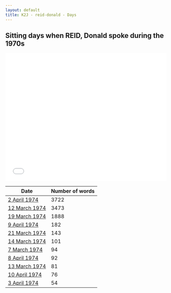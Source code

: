 ```yaml
---
layout: default
title: K2J - reid-donald - Days
---
```

## Sitting days when REID, Donald spoke during the 1970s

<iframe width="100%" height="400" frameborder="0" scrolling="no" src="//plot.ly/~wragge/1103.embed"></iframe>

| Date | Number of words |
|--------------|----------------|
|[2 April 1974](https://historichansard.net/senate/1974/19740402_senate_28_s59/)|3722|
|[12 March 1974](https://historichansard.net/senate/1974/19740312_senate_28_s59/)|3473|
|[19 March 1974](https://historichansard.net/senate/1974/19740319_senate_28_s59/)|1888|
|[9 April 1974](https://historichansard.net/senate/1974/19740409_senate_28_s59/)|182|
|[21 March 1974](https://historichansard.net/senate/1974/19740321_senate_28_s59/)|143|
|[14 March 1974](https://historichansard.net/senate/1974/19740314_senate_28_s59/)|101|
|[7 March 1974](https://historichansard.net/senate/1974/19740307_senate_28_s59/)|94|
|[8 April 1974](https://historichansard.net/senate/1974/19740408_senate_28_s59/)|92|
|[13 March 1974](https://historichansard.net/senate/1974/19740313_senate_28_s59/)|81|
|[10 April 1974](https://historichansard.net/senate/1974/19740410_senate_28_s59/)|76|
|[3 April 1974](https://historichansard.net/senate/1974/19740403_senate_28_s59/)|54|
